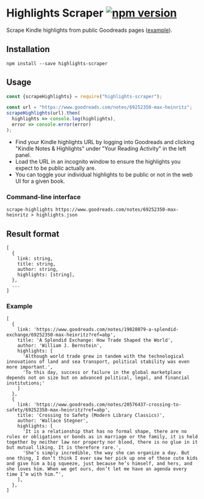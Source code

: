 # Highlights Scraper [![npm version](https://badge.fury.io/js/highlights-scraper.svg)](https://badge.fury.io/js/highlights-scraper)

Scrape Kindle highlights from public Goodreads pages ([example](https://www.goodreads.com/notes/69252350-max-heinritz)).

## Installation

```
npm install --save highlights-scraper
```

## Usage
```js
const {scrapeHighlights} = require("highlights-scraper");

const url = "https://www.goodreads.com/notes/69252350-max-heinritz";
scrapeHighlights(url).then(
  highlights => console.log(highlights),
  error => console.error(error)
);
```

- Find your Kindle highlights URL by logging into Goodreads and clicking
"Kindle Notes & Highlights" under "Your Reading Activity" in the left panel.
- Load the URL in an incognito window to ensure the highlights you expect
to be public actually are.
- You can toggle your individual highlights to be public or not in the web UI for
a given book.

### Command-line interface

```
scrape-highlights https://www.goodreads.com/notes/69252350-max-heinritz > highlights.json
```

## Result format

```
[
  {
    link: string,
    title: string,
    author: string,
    highlights: [string],
  },
  ...
]
```

### Example

```
[
  {
    link: 'https://www.goodreads.com/notes/19028079-a-splendid-exchange/69252350-max-heinritz?ref=abp',
    title: 'A Splendid Exchange: How Trade Shaped the World',
    author: 'William J. Bernstein',
    highlights: [
      'Although world trade grew in tandem with the technological innovations of land and sea transport, political stability was even more important.',
      'To this day, success or failure in the global marketplace depends not on size but on advanced political, legal, and financial institutions;'
    ]
  },
  {
    link: 'https://www.goodreads.com/notes/20576437-crossing-to-safety/69252350-max-heinritz?ref=abp',
    title: 'Crossing to Safety (Modern Library Classics)',
    author: 'Wallace Stegner',
    highlights: [
      'It is a relationship that has no formal shape, there are no rules or obligations or bonds as in marriage or the family, it is held together by neither law nor property nor blood, there is no glue in it but mutual liking. It is therefore rare.',
      'She’s simply incredible, the way she can organize a day. But one thing, I don’t think I ever saw her pick up one of those cute kids and give him a big squeeze, just because he’s himself, and hers, and she loves him. When we get ours, don’t let me have an agenda every time I’m with him.”',
    ],
  },
]
```

